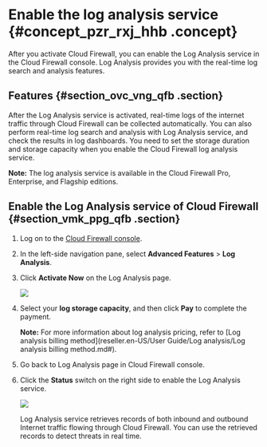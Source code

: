 # Enable the log analysis service {#concept_pzr_rxj_hhb .concept}

After you activate Cloud Firewall, you can enable the Log Analysis service in the Cloud Firewall console. Log Analysis provides you with the real-time log search and analysis features.

## Features {#section_ovc_vng_qfb .section}

After the Log Analysis service is activated, real-time logs of the internet traffic through Cloud Firewall can be collected automatically. You can also perform real-time log search and analysis with Log Analysis service, and check the results in log dashboards. You need to set the storage duration and storage capacity when you enable the Cloud Firewall log analysis service.

**Note:** The log analysis service is available in the Cloud Firewall Pro, Enterprise, and Flagship editions.

## Enable the Log Analysis service of Cloud Firewall {#section_vmk_ppg_qfb .section}

1.  Log on to the [Cloud Firewall console](https://partners-intl.console.aliyun.com/#/cfwnext).
2.  In the left-side navigation pane, select **Advanced Features** \> **Log Analysis**.
3.  Click **Activate Now** on the Log Analysis page.

    ![](http://static-aliyun-doc.oss-cn-hangzhou.aliyuncs.com/assets/img/154091/155834414547616_en-US.png)

4.  Select your **log storage capacity**, and then click **Pay** to complete the payment.

    **Note:** For more information about log analysis pricing, refer to [Log analysis billing method](reseller.en-US/User Guide/Log analysis/Log analysis billing method.md#).

5.  Go back to Log Analysis page in Cloud Firewall console.
6.  Click the **Status** switch on the right side to enable the Log Analysis service.

    ![](http://static-aliyun-doc.oss-cn-hangzhou.aliyuncs.com/assets/img/154091/155834414547617_en-US.png)

    Log Analysis service retrieves records of both inbound and outbound Internet traffic flowing through Cloud Firewall. You can use the retrieved records to detect threats in real time.


